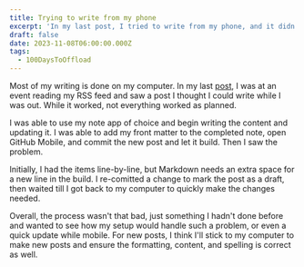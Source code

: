 ```yaml
---
title: Trying to write from my phone
excerpt: 'In my last post, I tried to write from my phone, and it didn''t turn out well. '
draft: false
date: 2023-11-08T06:00:00.000Z
tags:
  - 100DaysToOffload
---
```


Most of my writing is done on my computer. In my last [post](/blog/default-apps/), I was at an event reading my RSS feed and saw a post I thought I could write while I was out. While it worked, not everything worked as planned.

I was able to use my note app of choice and begin writing the content and updating it. I was able to add my front matter to the completed note, open GitHub Mobile, and commit the new post and let it build. Then I saw the problem.

Initially, I had the items line-by-line, but Markdown needs an extra space for a new line in the build. I re-comitted a change to mark the post as a draft, then waited till I got back to my computer to quickly make the changes needed.

Overall, the process wasn't that bad, just something I hadn't done before and wanted to see how my setup would handle such a problem, or even a quick update while mobile. For new posts, I think I'll stick to my computer to make new posts and ensure the formatting, content, and spelling is correct as well.
